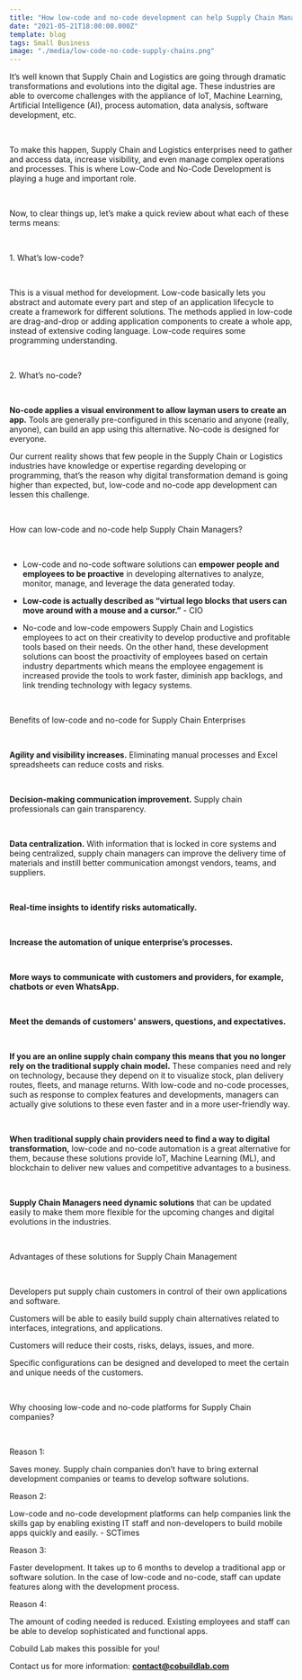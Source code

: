 ```yaml
---
title: "How low-code and no-code development can help Supply Chain Managers"
date: "2021-05-21T18:00:00.000Z"
template: blog
tags: Small Business
image: "./media/low-code-no-code-supply-chains.png"
---
```

It’s well known that Supply Chain and Logistics are going through dramatic transformations and evolutions into the digital age. These industries are able to overcome challenges with the appliance of IoT, Machine Learning, Artificial Intelligence (AI), process automation, data analysis, software development, etc.

<br>

To make this happen, Supply Chain and Logistics enterprises need to gather and access data, increase visibility, and even manage complex operations and processes. This is where Low-Code and No-Code Development is playing a huge and important role.

<br>

Now, to clear things up, let’s make a quick review about what each of these terms means:

<br>

<title-2>1. What’s low-code?</title-2>

<br>

This is a visual method for development. Low-code basically lets you abstract and automate every part and step of an application lifecycle to create a framework for different solutions. The methods applied in low-code are drag-and-drop or adding application components to create a whole app, instead of extensive coding language. Low-code requires some programming understanding. 

<br>

<title-2>2. What’s no-code?</title-2>

<br>

<b>No-code applies a visual environment to allow layman users to create an app.</b> Tools are generally pre-configured in this scenario and anyone (really, anyone), can build an app using this alternative. No-code is designed for everyone.

Our current reality shows that few people in the Supply Chain or Logistics industries have knowledge or expertise regarding developing or programming, that’s the reason why digital transformation demand is going higher than expected, but, low-code and no-code app development can lessen this challenge.

<br>

<title-2>How can low-code and no-code help Supply Chain Managers?</title-2>

<br>

- Low-code and no-code software solutions can <b>empower people and employees to be proactive</b> in developing alternatives to analyze, monitor, manage, and leverage the data generated today.

- <b>Low-code is actually described as “virtual lego blocks that users can move around with a mouse and a cursor.”</b> - CIO

- No-code and low-code empowers Supply Chain and Logistics employees to act on their creativity to develop productive and profitable tools based on their needs. On the other hand, these development solutions can boost the proactivity of employees based on certain industry departments which means the employee engagement is increased provide the tools to work faster, diminish app backlogs, and link trending technology with legacy systems.

<br>

<title-2>Benefits of low-code and no-code for Supply Chain Enterprises</title-2>

<br>

<b>Agility and visibility increases.</b> Eliminating manual processes and Excel spreadsheets can reduce costs and risks.

<br>

<b>Decision-making communication improvement.</b> Supply chain professionals can gain transparency.

<br>

<b>Data centralization.</b> With information that is locked in core systems and being centralized, supply chain managers can improve the delivery time of materials and instill better communication amongst vendors, teams, and suppliers.

<br>

<b>Real-time insights to identify risks automatically.</b>
  
<br>

<b>Increase the automation of unique enterprise’s processes.</b>
  
<br>

<b>More ways to communicate with customers and providers, for example, chatbots or even WhatsApp.</b>
  
<br>

<b>Meet the demands of customers' answers, questions, and expectatives.</b>
  
<br>

<b>If you are an online supply chain company this means that you no longer rely on the traditional supply chain model.</b> These companies need and rely on technology, because they depend on it to visualize stock, plan delivery routes, fleets, and manage returns. With low-code and no-code processes, such as response to complex features and developments, managers can actually give solutions to these even faster and in a more user-friendly way.

<br>
  
<b>When traditional supply chain providers need to find a way to digital transformation,</b> low-code and no-code automation is a great alternative for them, because these solutions provide IoT, Machine Learning (ML), and blockchain to deliver new values and competitive advantages to a business. 
  
<br>

<b>Supply Chain Managers need dynamic solutions</b> that can be updated easily to make them more flexible for the upcoming changes and digital evolutions in the industries.

<br>

<title-2>Advantages of these solutions for Supply Chain Management</title-2>

<br>  

Developers put supply chain customers in control of their own applications and software.

Customers will be able to easily build supply chain alternatives related to interfaces, integrations, and applications.

Customers will reduce their costs, risks, delays, issues, and more.

Specific configurations can be designed and developed to meet the certain and unique needs of the customers.

<br>

<title-2>Why choosing low-code and no-code platforms for Supply Chain companies?</title-2>

<br>

<title-3>Reason 1:</title-3>

Saves money. Supply chain companies don’t have to bring external development companies or teams to develop software solutions.

<title-3>Reason 2:</title-3>

Low-code and no-code development platforms can help companies link the skills gap by enabling existing IT staff and non-developers to build mobile apps quickly and easily. - SCTimes

<title-3>Reason 3:</title-3>

Faster development. It takes up to 6 months to develop a traditional app or software solution. In the case of low-code and no-code, staff can update features along with the development process.

<title-3>Reason 4:</title-3>
  
The amount of coding needed is reduced. Existing employees and staff can be able to develop sophisticated and functional apps.

Cobuild Lab makes this possible for you!

Contact us for more information: <b><a target="_blank" href="mailto:contact@cobuildlab.com">  contact@cobuildlab.com</a></b>
